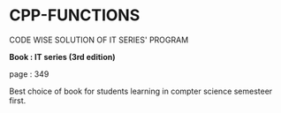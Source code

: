 # CPP-FUNCTIONS
CODE WISE SOLUTION OF IT SERIES' PROGRAM

**Book : IT series (3rd edition)**

page : 349

Best choice of book  for students learning in compter science semesteer first.






